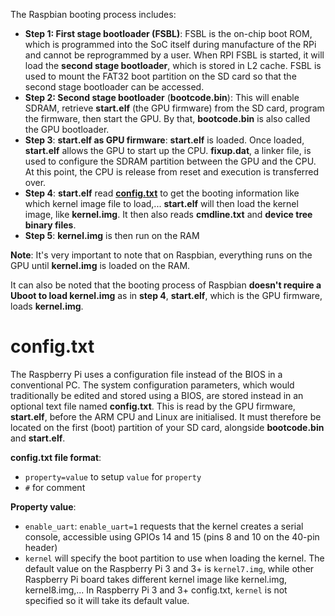 The Raspbian booting process includes:
* **Step 1: First stage bootloader (FSBL)**: FSBL is the on-chip boot ROM, which is programmed into the SoC itself during manufacture of the RPi and cannot be reprogrammed by a user. When RPI FSBL is started, it will load the **second stage bootloader**, which is stored in L2 cache. FSBL is used to mount the FAT32 boot partition on the SD card so that the second stage bootloader can be accessed.
* **Step 2: Second stage bootloader** (**bootcode.bin**): This will enable SDRAM, retrieve **start.elf** (the GPU firmware) from the SD card, program the firmware, then start the GPU. By that, **bootcode.bin** is also called the GPU bootloader.
* **Step 3**: **start.elf as GPU firmware**: **start.elf** is loaded. Once loaded, **start.elf** allows the GPU to start up the CPU. **fixup.dat**, a linker file, is used to configure the SDRAM partition between the GPU and the CPU. At this point, the CPU is release from reset and execution is transferred over.
* **Step 4**: **start.elf** read **[config.txt](#configtxt)** to get the booting information like which kernel image file to load,... **start.elf** will then load the kernel image, like **kernel.img**. It then also reads **cmdline.txt** and **device tree binary files**.
* **Step 5**: **kernel.img** is then run on the RAM

**Note**: It's very important to note that on Raspbian, everything runs on the GPU until **kernel.img** is loaded on the RAM.

It can also be noted that the booting process of Raspbian **doesn't require a Uboot to load kernel.img** as in **step 4**, **start.elf**, which is the GPU firmware, loads **kernel.img**.
# config.txt
The Raspberry Pi uses a configuration file instead of the BIOS in a conventional PC. The system configuration parameters, which would traditionally be edited and stored using a BIOS, are stored instead in an optional text file named **config.txt**. This is read by the GPU firmware, **start.elf**, before the ARM CPU and Linux are initialised. It must therefore be located on the first (boot) partition of your SD card, alongside **bootcode.bin** and **start.elf**.

**config.txt file format**:
* ``property=value`` to setup ``value`` for ``property``
* ``#`` for comment

**Property value**:

* ``enable_uart``: ``enable_uart=1`` requests that the kernel creates a serial console, accessible using GPIOs 14 and 15 (pins 8 and 10 on the 40-pin header)
* ``kernel`` will specify the boot partition to use when loading the kernel. The default value on the Raspberry Pi 3 and 3+ is ``kernel7.img``, while other Raspberry Pi board takes different kernel image like kernel.img, kernel8.img,... In Raspberry Pi 3 and 3+ config.txt, ``kernel`` is not specified so it will take its default value.
